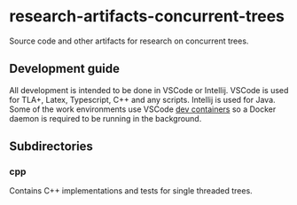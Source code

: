 # research-artifacts-concurrent-trees

Source code and other artifacts for research on concurrent trees.

## Development guide

All development is intended to be done in VSCode or Intellij. VSCode is used for TLA+, Latex, Typescript, C++ and any scripts. Intellij is used for Java. Some of the work environments use VSCode [dev containers](https://code.visualstudio.com/docs/remote/containers) so a Docker daemon is required to be running in the background.

## Subdirectories

### cpp

Contains C++ implementations and tests for single threaded trees.
